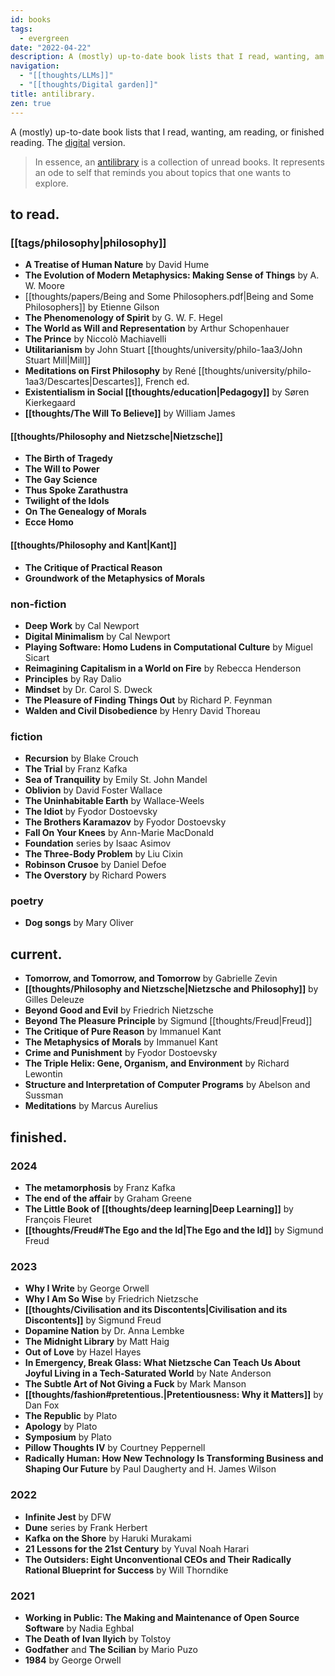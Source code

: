 ```yaml
---
id: books
tags:
  - evergreen
date: "2022-04-22"
description: A (mostly) up-to-date book lists that I read, wanting, am reading, or finished reading.
navigation:
  - "[[thoughts/LLMs]]"
  - "[[thoughts/Digital garden]]"
title: antilibrary.
zen: true
---
```


A (mostly) up-to-date book lists that I read, wanting, am reading, or finished reading. The [digital](/curius) version.

> In essence, an [antilibrary](https://nesslabs.com/antilibrary) is a collection of unread books. It represents an ode to self that reminds you about topics that one wants to explore.

## to read.

### [[tags/philosophy|philosophy]]

- **A Treatise of Human Nature** by David Hume
- **The Evolution of Modern Metaphysics: Making Sense of Things** by A. W. Moore
- [[thoughts/papers/Being and Some Philosophers.pdf|Being and Some Philosophers]] by Etienne Gilson
- **The Phenomenology of Spirit** by G. W. F. Hegel
- **The World as Will and Representation** by Arthur Schopenhauer
- **The Prince** by Niccolò Machiavelli
- **Utilitarianism** by John Stuart [[thoughts/university/philo-1aa3/John Stuart Mill|Mill]]
- **Meditations on First Philosophy** by René [[thoughts/university/philo-1aa3/Descartes|Descartes]], French ed.
- **Existentialism in Social [[thoughts/education|Pedagogy]]** by Søren Kierkegaard
- **[[thoughts/The Will To Believe]]** by William James


#### [[thoughts/Philosophy and Nietzsche|Nietzsche]]

- **The Birth of Tragedy**
- **The Will to Power**
- **The Gay Science**
- **Thus Spoke Zarathustra**
- **Twilight of the Idols**
- **On The Genealogy of Morals**
- **Ecce Homo**

#### [[thoughts/Philosophy and Kant|Kant]]

- **The Critique of Practical Reason**
- **Groundwork of the Metaphysics of Morals**

### non-fiction

- **Deep Work** by Cal Newport
- **Digital Minimalism** by Cal Newport
- **Playing Software: Homo Ludens in Computational Culture** by Miguel Sicart
- **Reimagining Capitalism in a World on Fire** by Rebecca Henderson
- **Principles** by Ray Dalio
- **Mindset** by Dr. Carol S. Dweck
- **The Pleasure of Finding Things Out** by Richard P. Feynman
- **Walden and Civil Disobedience** by Henry David Thoreau

### fiction

- **Recursion** by Blake Crouch
- **The Trial** by Franz Kafka
- **Sea of Tranquility** by Emily St. John Mandel
- **Oblivion** by David Foster Wallace
- **The Uninhabitable Earth** by Wallace-Weels
- **The Idiot** by Fyodor Dostoevsky
- **The Brothers Karamazov** by Fyodor Dostoevsky
- **Fall On Your Knees** by Ann-Marie MacDonald
- **Foundation** series by Isaac Asimov
- **The Three-Body Problem** by Liu Cixin
- **Robinson Crusoe** by Daniel Defoe
- **The Overstory** by Richard Powers

### poetry

- **Dog songs** by Mary Oliver

## current.

- **Tomorrow, and Tomorrow, and Tomorrow** by Gabrielle Zevin
- **[[thoughts/Philosophy and Nietzsche|Nietzsche and Philosophy]]** by Gilles Deleuze
- **Beyond Good and Evil** by Friedrich Nietzsche
- **Beyond The Pleasure Principle** by Sigmund [[thoughts/Freud|Freud]]
- **The Critique of Pure Reason** by Immanuel Kant
- **The Metaphysics of Morals** by Immanuel Kant
- **Crime and Punishment** by Fyodor Dostoevsky
- **The Triple Helix: Gene, Organism, and Environment** by Richard Lewontin
- **Structure and Interpretation of Computer Programs** by Abelson and Sussman
- **Meditations** by Marcus Aurelius

## finished.

### 2024

- **The metamorphosis** by Franz Kafka
- **The end of the affair** by Graham Greene
- **The Little Book of [[thoughts/deep learning|Deep Learning]]** by François Fleuret
- **[[thoughts/Freud#The Ego and the Id|The Ego and the Id]]** by Sigmund Freud

### 2023

- **Why I Write** by George Orwell
- **Why I Am So Wise** by Friedrich Nietzsche
- **[[thoughts/Civilisation and its Discontents|Civilisation and its Discontents]]** by Sigmund Freud
- **Dopamine Nation** by Dr. Anna Lembke
- **The Midnight Library** by Matt Haig
- **Out of Love** by Hazel Hayes
- **In Emergency, Break Glass: What Nietzsche Can Teach Us About Joyful Living in a Tech-Saturated World** by Nate Anderson
- **The Subtle Art of Not Giving a Fuck** by Mark Manson
- **[[thoughts/fashion#pretentious.|Pretentiousness: Why it Matters]]** by Dan Fox
- **The Republic** by Plato
- **Apology** by Plato
- **Symposium** by Plato
- **Pillow Thoughts IV** by Courtney Peppernell
- **Radically Human: How New Technology Is Transforming Business and Shaping Our Future** by Paul Daugherty and H. James Wilson

### 2022

- **Infinite Jest** by DFW
- **Dune** series by Frank Herbert
- **Kafka on the Shore** by Haruki Murakami
- **21 Lessons for the 21st Century** by Yuval Noah Harari
- **The Outsiders: Eight Unconventional CEOs and Their Radically Rational Blueprint for Success** by Will Thorndike

### 2021

- **Working in Public: The Making and Maintenance of Open Source Software** by Nadia Eghbal
- **The Death of Ivan Ilyich** by Tolstoy
- **Godfather** and **The Scilian** by Mario Puzo
- **1984** by George Orwell
